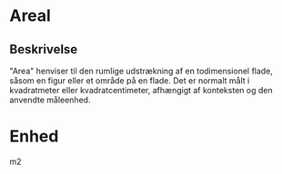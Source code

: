 # Areal

## Beskrivelse

"Area" henviser til den rumlige udstrækning af en todimensionel flade, såsom en figur eller et område på en flade. Det er normalt målt i kvadratmeter eller kvadratcentimeter, afhængigt af konteksten og den anvendte måleenhed.

# Enhed

m2
